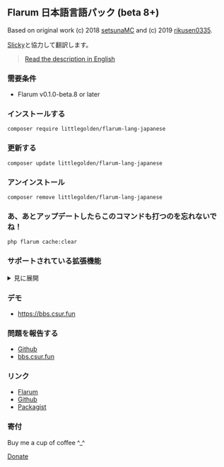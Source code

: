 ## Flarum 日本語言語パック (beta 8+)
Based on original work (c) 2018 [setsunaMC](https://github.com/setsunaMC/flarum-ext-japanese) and (c) 2019 [rikusen0335](https://github.com/rikusen0335/lang-japanese-extended).

[Slicky](https://bbs.csur.fun/u/Slicky0611)と協力して翻訳します。

> [Read the description in English](https://github.com/Littlegolden/flarum-lang-japanese/blob/master/README_en.md)

### 需要条件
  - Flarum v0.1.0-beta.8 or later


### インストールする
```
composer require littlegolden/flarum-lang-japanese
```

### 更新する
```
composer update littlegolden/flarum-lang-japanese
```

### アンインストール
```
composer remove littlegolden/flarum-lang-japanese
```

### あ、あとアップデートしたらこのコマンドも打つのを忘れないでね！
```
php flarum cache:clear
```

### サポートされている拡張機能

<details>
<summary>見に展開</summary>

  - amaurycarrade-syndication（[Syndication extension](https://discuss.flarum.org/d/4395-syndication-extension-rss-atom-feeds)）
  - antoinefr-money（[Money extension](https://discuss.flarum.org/d/4699-money-extension)）
  - antoinefr-online（[Online users extension](https://discuss.flarum.org/d/8302-online-users-extension)）
  - backtowebsite（[Back to Website Button](https://discuss.flarum.org/d/18285-back-to-website-button)）
  - clarkwinkelmann-author-change（[Discussion and post author change](https://discuss.flarum.org/d/21731-discussion-and-post-author-change)）
  - clarkwinkelmann-create-user-modal（[Create User Modal](https://discuss.flarum.org/d/22608-create-user-modal)）
  - clarkwinkelmann-email-as-display-name（[Email as Display Name](https://discuss.flarum.org/d/22603-email-as-display-name)）
  - clarkwinkelmann-emojionearea（[Emoji Picker](https://discuss.flarum.org/d/4787-emoji-picker)）
  - clarkwinkelmann-passwordless（[Passwordless login](https://discuss.flarum.org/d/22606-passwordless-login)）
  - clarkwinkelmann-post-date（[Change post date](https://discuss.flarum.org/d/21247-change-post-date)）
  - clarkwinkelmann-status（[User status](https://discuss.flarum.org/d/21983-user-status)）
  - datitisev-dashboard（[Datitisev Admin Dashboard](https://discuss.flarum.org/d/2958-datitisev-admin-dashboard)）
  - dem13n-nickname-changer（[NickName Changer](https://discuss.flarum.org/d/21238-nickname-changer)）
  - dem13n-quad-theme（[Quad theme](https://discuss.flarum.org/d/22618-quad-theme)）
  - extiverse-bazaar（[Bazaar extension marketplace](https://discuss.flarum.org/d/5151-bazaar-the-extension-marketplace)）
  - fajuu-contactbutton（[Contact Button](https://discuss.flarum.org/d/18228-contact-button)）
  - fajuu-icons（[Icons by Fajuu](https://discuss.flarum.org/d/21401-icons-by-fajuu)）
  - flagrow-ads（[Flagrow Ads](https://discuss.flarum.org/d/4785-flagrow-ads-bombarding-your-users-with-ads-everywhere-if-you-want)）
  - flagrow-analytics（[Flagrow analytics extension](https://discuss.flarum.org/d/1983-flagrow-analytics-extension-tracking-user-visits)）
  - flagrow-fonts（[Flagrow Fonts](https://discuss.flarum.org/d/6207-flagrow-fonts-easily-add-fonts-to-your-forum)）
  - flagrow-html-errors（[Custom HTML Error Pages](https://discuss.flarum.org/d/10784-custom-html-error-pages)）
  - flagrow-impersonate（[Flagrow Impersonate](https://discuss.flarum.org/d/9868-flagrow-impersonate-login-as-other-users)）
  - ~~flagrow-mason（[Flagrow Mason](https://discuss.flarum.org/d/7028-flagrow-mason-the-discussion-custom-fields-builder)）~~ 最新バージョンと互換性がない
  - flagrow-passport（[Flagrow passport](https://discuss.flarum.org/d/5203-flagrow-passport-the-laravel-passport-oauth-extension)）
  - flagrow-upload（[Flagrow upload](https://discuss.flarum.org/d/4154-flagrow-upload-the-intelligent-file-attachment-extension)）
  - flarum-akismet（[Flarum Core](https://github.com/flarum/lang-english/tree/master/locale)）
  - flarum-approval（[Flarum Core](https://github.com/flarum/lang-english/tree/master/locale)）
  - flarum-auth-facebook（[Flarum Core](https://github.com/flarum/lang-english/tree/master/locale)）
  - flarum-auth-github（[Flarum Core](https://github.com/flarum/lang-english/tree/master/locale)）
  - flarum-auth-twitter（[Flarum Core](https://github.com/flarum/lang-english/tree/master/locale)）
  - flarum-discussion-views（[Flarum Core](https://github.com/flarum/lang-english/tree/master/locale)）
  - flarum-emoji（[Flarum Core](https://github.com/flarum/lang-english/tree/master/locale)）
  - flarum-ext-close（[Flarum Core](https://github.com/flarum/lang-english/tree/master/locale)）
  - flarum-ext-fancybox（[Flarum Core](https://github.com/flarum/lang-english/tree/master/locale)）
  - flarum-flags（[Flarum Core](https://github.com/flarum/lang-english/tree/master/locale)）
  - flarum-likes（[Flarum Core](https://github.com/flarum/lang-english/tree/master/locale)）
  - flarum-lock（[Flarum Core](https://github.com/flarum/lang-english/tree/master/locale)）
  - flarum-markdown（[Flarum Core](https://github.com/flarum/lang-english/tree/master/locale)）
  - flarum-mentions（[Flarum Core](https://github.com/flarum/lang-english/tree/master/locale)）
  - flarum-notify（[Flarum Core](https://github.com/flarum/lang-english/tree/master/locale)）
  - flarum-pusher（[Flarum Core](https://github.com/flarum/lang-english/tree/master/locale)）
  - flarum-statistics（[Flarum Core](https://github.com/flarum/lang-english/tree/master/locale)）
  - flarum-sticky（[Flarum Core](https://github.com/flarum/lang-english/tree/master/locale)）
  - flarum-subscriptions（[Flarum Core](https://github.com/flarum/lang-english/tree/master/locale)）
  - flarum-suspend（[Flarum Core](https://github.com/flarum/lang-english/tree/master/locale)）
  - flarum-tags（[Flarum Core](https://github.com/flarum/lang-english/tree/master/locale)）
  - fof-amazon-affiliation（[Amazon Affiliation](https://discuss.flarum.org/d/12389-friendsofflarum-amazon-affiliation)）
  - fof-auth-gitlab（[GitLab Login](https://discuss.flarum.org/d/20371-friendsofflarum-gitlab-login)）
  - fof-ban-ips（[Ban IPs](https://discuss.flarum.org/d/20949-friendsofflarum-ban-ips)）
  - fof-best-answer（[Best Answer](https://discuss.flarum.org/d/21894-friendsofflarum-best-answer)）
  - fof-byobu（[Byōbu](https://discuss.flarum.org/d/4762-friendsofflarum-by-bu-well-integrated-advanced-private-discussions)）
  - fof-custom-footer（[Custom Footer](https://discuss.flarum.org/d/17774-friendsofflarum-custom-footer)）
  - fof-default-group（[Default Group](https://discuss.flarum.org/d/18158-friendsofflarum-default-group)）
  - fof-drafts（[Drafts](https://discuss.flarum.org/d/20957-friendsofflarum-drafts)）
  - fof-email-checker（[Disposable Emails](https://discuss.flarum.org/d/20457-friendsofflarum-disposable-emails)）
  - fof-follow-tags（[Follow Tags](https://discuss.flarum.org/d/20525-friendsofflarum-follow-tags)）
  - fof-formatting（[Formatting](https://discuss.flarum.org/d/17770-friendsofflarum-formatting/111)）
  - fof-forum-statistics-widget（[Statistics Widget](https://discuss.flarum.org/d/22380-friendsofflarum-forum-statistics-widget)）
  - fof-frontpage（[FrontPage](https://discuss.flarum.org/d/19256-friendsofflarum-frontpage)）
  - fof-gamification（[Gamification](https://discuss.flarum.org/d/20671-friendsofflarum-gamification)）
  - fof-geoip（[GeoIP](https://discuss.flarum.org/d/21493-friendsofflarum-geoip)）
  - fof-ignore-users（[Ignore Users](https://discuss.flarum.org/d/20681-friendsofflarum-ignore-users)）
  - fof-linguist（[Linguist](https://discuss.flarum.org/d/7026-linguist-customize-translations-with-ease)）
  - fof-links（[Links](https://discuss.flarum.org/d/18335-friendsofflarum-links)）
  - fof-masquerade（[Masquerade by FriendsOfFlarum](https://discuss.flarum.org/d/5791-masquerade-by-friendsofflarum-the-user-profile-builder)）
  - fof-merge-discussions（[Masquerade](https://discuss.flarum.org/d/5791-masquerade-by-friendsofflarum-the-user-profile-builder)）
  - fof-nightmode（[Night Mode](https://discuss.flarum.org/d/21492-friendsofflarum-night-mode)）
  - fof-open-collective（[Open Collective](https://discuss.flarum.org/d/22256-friendsofflarum-open-collective)）
  - fof-pages（[Pages](https://discuss.flarum.org/d/18301-friendsofflarum-pages)）
  - fof-polls（[Polls](https://discuss.flarum.org/d/20586-friendsofflarum-polls)）
  - fof-pretty-mail（[Pretty Mail](https://discuss.flarum.org/d/11178-friendsofflarum-pretty-mail)）
  - fof-prevent-necrobumping（[Prevent Necrobumping](https://discuss.flarum.org/d/18312-friendsofflarum-prevent-necrobumping)）
  - fof-pwned-passwords（[Pwned Passwords](https://discuss.flarum.org/d/18348-friendsofflarum-pwned-passwords)）
  - fof-reactions（[Reactions](https://discuss.flarum.org/d/20655-friendsofflarum-reactions)）
  - fof-recaptcha（[reCAPTCHA](https://discuss.flarum.org/d/18399-friendsofflarum-recaptcha)）
  - fof-secure-https（[Secure HTTPS](https://discuss.flarum.org/d/17771-friendsofflarum-secure-https)）
  - fof-sentry（[Sentry](https://discuss.flarum.org/d/18089-friendsofflarum-sentry/34)）
  - fof-share-social（[Share Social](https://discuss.flarum.org/d/20401-friendsofflarum-share-social)）
  - fof-socialprofile（[Social Profile](https://discuss.flarum.org/d/18775-friendsofflarum-social-profile)）
  - fof-spamblock（[Spamblock](https://discuss.flarum.org/d/17772-friendsofflarum-spamblock)）
  - fof-stopforumspam（[StopForumSpam](https://discuss.flarum.org/d/17846-friendsofflarum-stopforumspam)）
  - fof-split（[Split](https://discuss.flarum.org/d/1903-friendsofflarum-split-separates-posts-to-a-new-discussion)）
  - fof-subscribed（[Subscribed](https://discuss.flarum.org/d/20917-friendsofflarum-subscribed)）
  - fof-terms（[Terms](https://discuss.flarum.org/d/11714-fof-terms-ask-your-users-to-accept-tos-and-privacy-policy)）
  - fof-transliterator（[URL Transliterator](https://discuss.flarum.org/d/18074-friendsofflarum-url-transliterator)）
  - fof-user-directory（[User directory](https://discuss.flarum.org/d/5682-user-directory-by-friendsofflarum)）
  - fof-userbio（[User Bio](https://discuss.flarum.org/d/17775-friendsofflarum-user-bio)）
  - fof-username-request（[Username Request](https://discuss.flarum.org/d/20956-friendsofflarum-username-request)）
  - imgur-upload（[Imgur Upload](https://discuss.flarum.org/d/18491-imgur-upload-simple-image-upload-from-the-editor)）
  - kilowhat-affiliation-links（[Multi-Purpose Affiliation Links Generator](https://discuss.flarum.org/d/21833-multi-purpose-affiliation-links-generator)）
  - kilowhat-mailing（[Mailing](https://discuss.flarum.org/d/20443-mailing-by-kilowhat)）
  - kvothe-sub（[Sign Up Button](https://discuss.flarum.org/d/18812-sign-up-button)）
  - maicol07-sso（[Single Sign On (SSO)](https://discuss.flarum.org/d/21666-single-sign-on-sso-with-wordpress-integration)）
  - migratetoflarum-canonical（[Canonical url redirect](https://discuss.flarum.org/d/19307-canonical-url-redirect)）
  - michaelBelgium-profile-views（[Profile views](https://discuss.flarum.org/d/7596-profile-views)）
  - migratetoflarum-fake-data（[Fake Data](https://discuss.flarum.org/d/21160-fake-data)）
  - ~~migratetoflarum-vbulletin-redirects（[Redirects](https://github.com/migratetoflarum/vbulletin-redirects)）~~ 最新バージョンと互換性がない
  - mybbtoflarum（[MyBB to flarum](https://discuss.flarum.org/d/5506-mybb-to-flarum)）
  - nikovonlas-webpush（[OneSignal web push notifications](https://discuss.flarum.org/d/20784-onesignal-web-push-notifications)）
  - perspective（[Perspective API](https://discuss.flarum.org/d/21784-perspective-api)）
  - pushedx-chat（[Realtime chat with Pusher (Alpha)](https://discuss.flarum.org/d/5133-wip-extension-realtime-chat-with-pusher/12)）
  - reflar-cookie-consent（[Cookie Consent](https://discuss.flarum.org/d/10395-cookie-consent)）
  - reflar-doorman（[Doorman](https://discuss.flarum.org/d/17845-doorman-by-reflar)）
  - reflar-level-ranks（[Levels Ranks](https://discuss.flarum.org/d/15052-levels-ranks-by-reflar)）
  - reflar-twofactor（[Two Factor](https://discuss.flarum.org/d/11006-twofactor-by-reflar)）
  - reflar-webhooks（[Webhooks](https://discuss.flarum.org/d/17812-webhooks-by-reflar)）
  - saleksin-auth-google（[Google Login](https://discuss.flarum.org/d/18250-google-login)）
  - shriker-pronouns（[Personal Pronouns](https://discuss.flarum.org/d/21188-personal-pronouns)）
  - simonxeko/follow-users（[Follow Users (WIP)](https://discuss.flarum.org/d/22628-follow-users-wip)）
  - tpokorra-post-notification（[Post Notifications per E-Mail](https://discuss.flarum.org/d/20750-post-notifications-per-e-mail)）
  - v17development-flarum-seo（[Flarum SEO](https://discuss.flarum.org/d/18316-flarum-seo)）
  - xmugenx-post-blacklist（[Post Blacklist](https://discuss.flarum.org/d/21750-post-blacklist)）
  - zerosonesfun-announce（[Announce](https://discuss.flarum.org/d/21651-announce)）

</details>

### デモ
  - https://bbs.csur.fun

### 問題を報告する
  - [Github](https://github.com/Littlegolden/flarum-lang-japanese/issues)
  - [bbs.csur.fun](https://bbs.csur.fun/t/chatroom)

### リンク
  - [Flarum](https://discuss.flarum.org/d/17954)
  - [Github](https://github.com/littlegolden/flarum-lang-japanese)
  - [Packagist](https://packagist.org/packages/littlegolden/flarum-lang-japanese)

### 寄付
Buy me a cup of coffee \^_\^

[Donate](https://pay.csur.fun)
